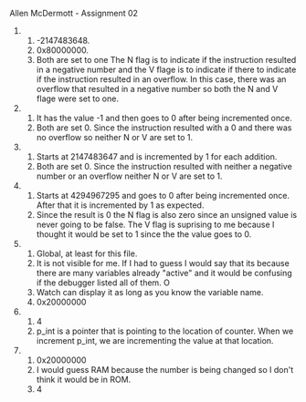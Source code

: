 Allen McDermott -
Assignment 02

1. 
   1. -2147483648.
   1. 0x80000000.
   1. Both are set to one The N flag is to indicate if the instruction resulted in a negative number and the V flage is to indicate if there to indicate if the instruction resulted in an overflow. In this case, there was an overflow that resulted in a negative number so both the N and V flage were set to one.

1. 
	1. It has the value -1 and then goes to 0 after being incremented once.
	1. Both are set 0. Since the instruction resulted with a 0 and there was no overflow so neither N or V are set to 1.

1. 
	1. Starts at 2147483647 and is incremented by 1 for each addition.
	1. Both are set 0. Since the instruction resulted with neither a negative number or an overflow neither N or V are set to 1.

1.
	1. Starts at 4294967295 and goes to 0 after being incremented once. After that it is incremented by 1 as expected.
	1. Since the result is 0 the N flag is also zero since an unsigned value is never going to be false. The V flag is suprising to me because I thought it would be set to 1 since the the value goes to 0.

1. 
	1. Global, at least for this file.
	1. It is not visible for me. If I had to guess I would say that its because there are many variables already "active" and it would be confusing if the debugger listed all of them. O
	1. Watch can display it as long as you know the variable name.
	1. 0x20000000

1.
	1. 4
	1. p_int is a pointer that is pointing to the location of counter. When we increment p_int, we are incrementing the value at that location.

1.
	1. 0x20000000
	1. I would guess RAM because the number is being changed so I don't think it would be in ROM.
	1. 4
